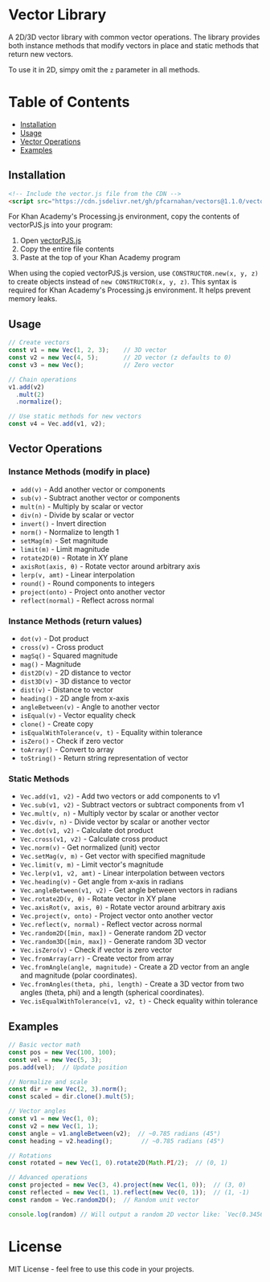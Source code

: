 # Vector Library

A 2D/3D vector library with common vector operations. The library provides both instance methods that modify vectors in place and static methods that return new vectors.

To use it in 2D, simpy omit the `z` parameter in all methods.

# Table of Contents
- [Installation](#installation)
- [Usage](#usage)
- [Vector Operations](#vector-operations)
- [Examples](#examples)

## Installation

```html
<!-- Include the vector.js file from the CDN -->
<script src="https://cdn.jsdelivr.net/gh/pfcarnahan/vectors@1.1.0/vector.js"></script>
```

For Khan Academy's Processing.js environment, copy the contents of vectorPJS.js into your program:
1. Open [vectorPJS.js](https://cdn.jsdelivr.net/gh/pfcarnahan/vectors@1.1.0/vectorPJS.js)
2. Copy the entire file contents
3. Paste at the top of your Khan Academy program

When using the copied vectorPJS.js version, use `CONSTRUCTOR.new(x, y, z)` to create objects instead of `new CONSTRUCTOR(x, y, z)`. This syntax is required for Khan Academy's Processing.js environment. It helps prevent memory leaks.

## Usage

```javascript
// Create vectors
const v1 = new Vec(1, 2, 3);    // 3D vector
const v2 = new Vec(4, 5);       // 2D vector (z defaults to 0)
const v3 = new Vec();           // Zero vector

// Chain operations
v1.add(v2)
  .mult(2)
  .normalize();

// Use static methods for new vectors
const v4 = Vec.add(v1, v2);
```

## Vector Operations

### Instance Methods (modify in place)
- `add(v)` - Add another vector or components
- `sub(v)` - Subtract another vector or components
- `mult(n)` - Multiply by scalar or vector
- `div(n)` - Divide by scalar or vector
- `invert()` - Invert direction
- `norm()` - Normalize to length 1
- `setMag(m)` - Set magnitude
- `limit(m)` - Limit magnitude
- `rotate2D(θ)` - Rotate in XY plane
- `axisRot(axis, θ)` - Rotate vector around arbitrary axis
- `lerp(v, amt)` - Linear interpolation
- `round()` - Round components to integers
- `project(onto)` - Project onto another vector
- `reflect(normal)` - Reflect across normal

### Instance Methods (return values)
- `dot(v)` - Dot product
- `cross(v)` - Cross product
- `magSq()` - Squared magnitude
- `mag()` - Magnitude
- `dist2D(v)` - 2D distance to vector
- `dist3D(v)` - 3D distance to vector
- `dist(v)` - Distance to vector
- `heading()` - 2D angle from x-axis
- `angleBetween(v)` - Angle to another vector
- `isEqual(v)` - Vector equality check
- `clone()` - Create copy
- `isEqualWithTolerance(v, t)` - Equality within tolerance
- `isZero()` - Check if zero vector
- `toArray()` - Convert to array
- `toString()` - Return string representation of vector

### Static Methods
- `Vec.add(v1, v2)` - Add two vectors or add components to v1
- `Vec.sub(v1, v2)` - Subtract vectors or subtract components from v1
- `Vec.mult(v, n)` - Multiply vector by scalar or another vector
- `Vec.div(v, n)` - Divide vector by scalar or another vector
- `Vec.dot(v1, v2)` - Calculate dot product
- `Vec.cross(v1, v2)` - Calculate cross product
- `Vec.norm(v)` - Get normalized (unit) vector
- `Vec.setMag(v, m)` - Get vector with specified magnitude
- `Vec.limit(v, m)` - Limit vector's magnitude
- `Vec.lerp(v1, v2, amt)` - Linear interpolation between vectors
- `Vec.heading(v)` - Get angle from x-axis in radians
- `Vec.angleBetween(v1, v2)` - Get angle between vectors in radians
- `Vec.rotate2D(v, θ)` - Rotate vector in XY plane
- `Vec.axisRot(v, axis, θ)` - Rotate vector around arbitrary axis
- `Vec.project(v, onto)` - Project vector onto another vector
- `Vec.reflect(v, normal)` - Reflect vector across normal
- `Vec.random2D([min, max])` - Generate random 2D vector
- `Vec.random3D([min, max])` - Generate random 3D vector
- `Vec.isZero(v)` - Check if vector is zero vector
- `Vec.fromArray(arr)` - Create vector from array
- `Vec.fromAngle(angle, magnitude)` - Create a 2D vector from an angle and magnitude (polar coordinates).
- `Vec.fromAngles(theta, phi, length)` - Create a 3D vector from two angles (theta, phi) and a length (spherical coordinates).
- `Vec.isEqualWithTolerance(v1, v2, t)` - Check equality within tolerance

## Examples

```javascript
// Basic vector math
const pos = new Vec(100, 100);
const vel = new Vec(5, 3);
pos.add(vel);  // Update position

// Normalize and scale
const dir = new Vec(2, 3).norm();
const scaled = dir.clone().mult(5);

// Vector angles
const v1 = new Vec(1, 0);
const v2 = new Vec(1, 1);
const angle = v1.angleBetween(v2);  // ~0.785 radians (45°)
const heading = v2.heading();        // ~0.785 radians (45°)

// Rotations
const rotated = new Vec(1, 0).rotate2D(Math.PI/2);  // (0, 1)

// Advanced operations
const projected = new Vec(3, 4).project(new Vec(1, 0));  // (3, 0)
const reflected = new Vec(1, 1).reflect(new Vec(0, 1));  // (1, -1)
const random = Vec.random2D();  // Random unit vector

console.log(random) // Will output a random 2D vector like: `Vec(0.345678, 0.987654, 0)`
```

# License

MIT License - feel free to use this code in your projects.
